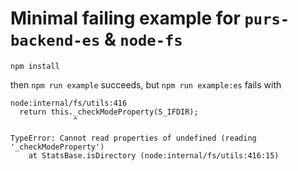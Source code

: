 # Minimal failing example for `purs-backend-es` & `node-fs`

```shell
npm install
```

then `npm run example` succeeds, but `npm run example:es` fails with

```
node:internal/fs/utils:416
  return this._checkModeProperty(S_IFDIR);
              ^

TypeError: Cannot read properties of undefined (reading '_checkModeProperty')
    at StatsBase.isDirectory (node:internal/fs/utils:416:15)
```
